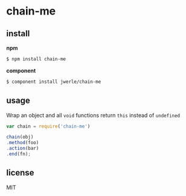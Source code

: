 chain-me
==========

## install

**npm**

```sh
$ npm install chain-me
```

**component**

```sh
$ component install jwerle/chain-me
```

## usage

Wrap an object and all `void` functions return `this` instead of
`undefined`

```js
var chain = require('chain-me')

chain(obj)
.method(foo)
.action(bar)
.end(fn);
```

## license

MIT
